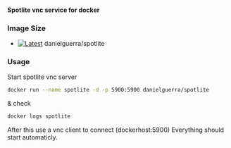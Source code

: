 #### Spotlite vnc service for docker

### Image Size

* [![Latest](https://badge.imagelayers.io/danielguerra/spotlite.svg)](https://imagelayers.io/?images=danielguerra/spotlite:latest 'latest') danielguerra/spotlite

### Usage

Start spotlite vnc server

```bash
docker run --name spotlite -d -p 5900:5900 danielguerra/spotlite
```
& check
```bash
docker logs spotlite
```
After this use a vnc client to connect (dockerhost:5900)
Everything should start automaticly.
